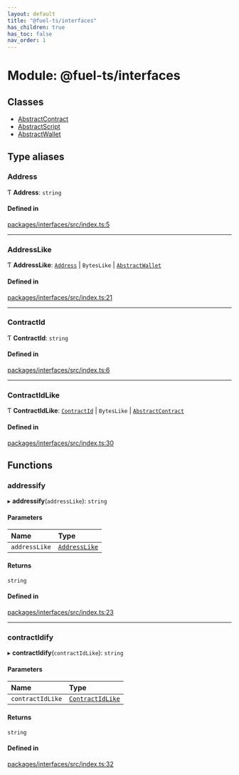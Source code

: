 ```yaml
---
layout: default
title: "@fuel-ts/interfaces"
has_children: true
has_toc: false
nav_order: 1
---
```


# Module: @fuel-ts/interfaces

## Classes

- [AbstractContract](classes/AbstractContract.md)
- [AbstractScript](classes/AbstractScript.md)
- [AbstractWallet](classes/AbstractWallet.md)

## Type aliases

### Address

Ƭ **Address**: `string`

#### Defined in

[packages/interfaces/src/index.ts:5](https://github.com/FuelLabs/fuels-ts/blob/master/packages/interfaces/src/index.ts#L5)

___

### AddressLike

Ƭ **AddressLike**: [`Address`](index.md#address) \| `BytesLike` \| [`AbstractWallet`](classes/AbstractWallet.md)

#### Defined in

[packages/interfaces/src/index.ts:21](https://github.com/FuelLabs/fuels-ts/blob/master/packages/interfaces/src/index.ts#L21)

___

### ContractId

Ƭ **ContractId**: `string`

#### Defined in

[packages/interfaces/src/index.ts:6](https://github.com/FuelLabs/fuels-ts/blob/master/packages/interfaces/src/index.ts#L6)

___

### ContractIdLike

Ƭ **ContractIdLike**: [`ContractId`](index.md#contractid) \| `BytesLike` \| [`AbstractContract`](classes/AbstractContract.md)

#### Defined in

[packages/interfaces/src/index.ts:30](https://github.com/FuelLabs/fuels-ts/blob/master/packages/interfaces/src/index.ts#L30)

## Functions

### addressify

▸ **addressify**(`addressLike`): `string`

#### Parameters

| Name | Type |
| :------ | :------ |
| `addressLike` | [`AddressLike`](index.md#addresslike) |

#### Returns

`string`

#### Defined in

[packages/interfaces/src/index.ts:23](https://github.com/FuelLabs/fuels-ts/blob/master/packages/interfaces/src/index.ts#L23)

___

### contractIdify

▸ **contractIdify**(`contractIdLike`): `string`

#### Parameters

| Name | Type |
| :------ | :------ |
| `contractIdLike` | [`ContractIdLike`](index.md#contractidlike) |

#### Returns

`string`

#### Defined in

[packages/interfaces/src/index.ts:32](https://github.com/FuelLabs/fuels-ts/blob/master/packages/interfaces/src/index.ts#L32)

